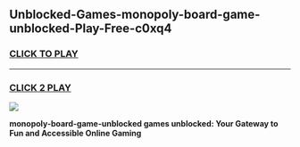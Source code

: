 
## Unblocked-Games-monopoly-board-game-unblocked-Play-Free-c0xq4
<h3>
<a href="https://premium76.site?title=monopoly-board-game-unblocked&ref=10A">CLICK TO PLAY</a></h3>
<hr>

<h3>
<a href="https://premium76.site?title=monopoly-board-game-unblocked&ref=10A">CLICK 2 PLAY</a>
  
</h3>

<a href="https://premium76.site?title=monopoly-board-game-unblocked&ref=10A"><img src="https://clearcache.store/games.png"></a>


**monopoly-board-game-unblocked games unblocked: Your Gateway to Fun and Accessible Online Gaming**
